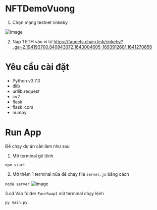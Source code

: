 # NFTDemoVuong

1. Chọn mạng testnet rinkeby

![image](https://user-images.githubusercontent.com/68543789/155550889-b356a876-2a9d-4f95-8c2d-4d633d2ef6e3.png)

2. Nạp 1 ETH vào ví từ https://faucets.chain.link/rinkeby?_ga=2.194193700.840943072.1643004605-1693912681.1641270658

# Yêu cầu cài đặt
- Python v3.7.0
- dlib
- urllib.request
- cv2
- flask
- flask_cors
- numpy

# Run App
Đề chạy dự án cần làm như sau
1. Mở terminal gõ lệnh

`npm start`

2. Mở thêm 1 terminal nữa để chạy file `server.js` bằng cách

`node server`
![image](https://user-images.githubusercontent.com/68543789/155552366-86fe41fe-9974-4840-9869-38d92a8b72a0.png)

3.cd Vào folder `FaceSwap1` mở terminal chạy lệnh

`py main.py`

